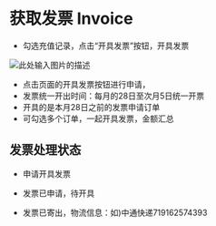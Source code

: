 # 获取发票 Invoice
- 勾选充值记录，点击“开具发票”按钮，开具发票

![此处输入图片的描述][4]

- 点击页面的开具发票按钮进行申请，
- 发票统一开出时间：每月的28日至次月5日统一开票
- 开具的是本月28日之前的发票申请订单
- 可勾选多个订单，一起开具发票，金额汇总

## 发票处理状态
- 申请开具发票
- 发票已申请，待开具
- 发票已寄出，物流信息：如)中通快递719162574393

  [4]: http://wiki.mob.com/md/images/sms-order-3.png
